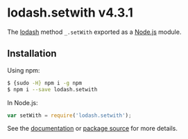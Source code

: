 # lodash.setwith v4.3.1

The [lodash](https://lodash.com/) method `_.setWith` exported as a [Node.js](https://nodejs.org/) module.

## Installation

Using npm:
```bash
$ {sudo -H} npm i -g npm
$ npm i --save lodash.setwith
```

In Node.js:
```js
var setWith = require('lodash.setwith');
```

See the [documentation](https://lodash.com/docs#setWith) or [package source](https://github.com/lodash/lodash/blob/4.3.1-npm-packages/lodash.setwith) for more details.
